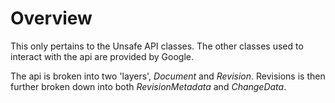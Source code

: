 # Overview

This only pertains to the Unsafe API classes. The other classes used to interact with the api are provided by Google.

The api is broken into two 'layers', _Document_ and _Revision_. Revisions is then further broken down into both _RevisionMetadata_ and _ChangeData_.
